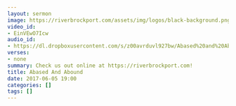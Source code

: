 ```yaml
---
layout: sermon
image: https://riverbrockport.com/assets/img/logos/black-background.png
video_id:
- EinVEwO7Icw
audio_id:
- https://dl.dropboxusercontent.com/s/z00avrduvl927bw/Abased%20and%20Abound.mp3?dl=0
verses:
- none
summary: Check us out online at https://riverbrockport.com!
title: Abased And Abound
date: 2017-06-05 19:00
categories: []
tags: []
---
```

